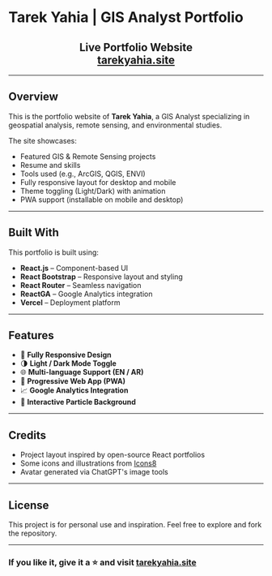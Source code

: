# Tarek Yahia | GIS Analyst Portfolio

<h2 align="center">
  Live Portfolio Website<br/>
  <a href="https://tarekyahia.site" target="_blank">tarekyahia.site</a>
</h2>

---

## Overview

This is the portfolio website of **Tarek Yahia**, a GIS Analyst specializing in geospatial analysis, remote sensing, and environmental studies.

The site showcases:

* Featured GIS & Remote Sensing projects
* Resume and skills
* Tools used (e.g., ArcGIS, QGIS, ENVI)
* Fully responsive layout for desktop and mobile
* Theme toggling (Light/Dark) with animation
* PWA support (installable on mobile and desktop)

---

## Built With

This portfolio is built using:

* **React.js** – Component-based UI
* **React Bootstrap** – Responsive layout and styling
* **React Router** – Seamless navigation
* **ReactGA** – Google Analytics integration
* **Vercel** – Deployment platform

---

## Features

* 📱 **Fully Responsive Design**
* 🌗 **Light / Dark Mode Toggle**
* 🌐 **Multi-language Support (EN / AR)**
* 💾 **Progressive Web App (PWA)**
* 📈 **Google Analytics Integration**
* 🧭 **Interactive Particle Background**

---

## Credits

* Project layout inspired by open-source React portfolios
* Some icons and illustrations from [Icons8](https://icons8.com)
* Avatar generated via ChatGPT's image tools

---

## License

This project is for personal use and inspiration. Feel free to explore and fork the repository.

---

### If you like it, give it a ⭐ and visit [tarekyahia.site](https://tarekyahia.site)
